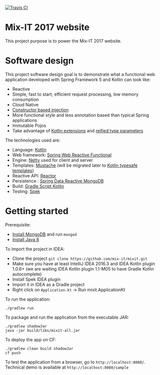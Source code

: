 [![Travis CI](https://api.travis-ci.org/mix-it/mixit.svg?branch=master)](https://travis-ci.org/mix-it/mixit)

# Mix-IT 2017 website

This project purpose is to power the Mix-IT 2017 website.

# Software design

This project software design goal is to demonstrate what a functional web application
developed with Spring Framework 5 and Kotlin can look like:
 - Reactive
 - Simple, fast to start, efficient request processing, low memory consumption
 - Cloud Native
 - [Constructor based injection](http://olivergierke.de/2013/11/why-field-injection-is-evil/)
 - More functional style and less annotation based than typical Spring applications
 - Immutable Pojos
 - Take advantage of [Kotlin extensions](https://kotlinlang.org/docs/reference/extensions.html) and [reified type parameters](https://kotlinlang.org/docs/reference/inline-functions.html#reified-type-parameters)

The technologies used are:
 - Language: [Kotlin](https://kotlin.link/) 
 - Web framework: [Spring Web Reactive Functional](https://spring.io/blog/2016/09/22/new-in-spring-5-functional-web-framework)
 - Engine: [Netty](http://netty.io/) used for client and server
 - Templates: [Mustache](https://github.com/samskivert/jmustache) (will be migrated later to [Kotlin typesafe templates](https://github.com/sdeleuze/kotlin-script-templating))
 - Reactive API: [Reactor](http://projectreactor.io/)
 - Persistence : [Spring Data Reactive MongoDB](https://spring.io/blog/2016/11/28/going-reactive-with-spring-data)
 - Build: [Gradle Script Kotlin](https://github.com/gradle/gradle-script-kotlin)
 - Testing: [Spek](https://jetbrains.github.io/spek/)
 
# Getting started

Prerequisite:
 - [Install MongoDB](https://www.mongodb.com/download-center) and run `mongod`
 - [Install Java 8](http://www.oracle.com/technetwork/java/javase/downloads/jdk8-downloads-2133151.html)

To import the project in IDEA:
 - Clone the project `git clone https://github.com/mix-it/mixit.git`
 - Make sure you have at least IntelliJ IDEA 2016.3 and IDEA Kotlin plugin 1.0.6+ (we are waiting IDEA Kotlin plugin 1.1-M05 to have Gradle Kotlin autocomplete)
 - Install Spek IDEA plugin
 - Import it in IDEA as a Gradle project
 - Right click on `Application.kt` -> Run mixit.ApplicationKt

To run the application:
```
./gradlew run
```

To package and run the application from the executable JAR:
```
./gradlew shadowJar
java -jar build/libs/mixit-all.jar
```

To deploy the app on CF:
```
./gradlew clean build shadowJar
cf push
```

To test the application from a browser, go to `http://localhost:8080/`.
Technical demo is available at `http://localhost:8080/sample` 

